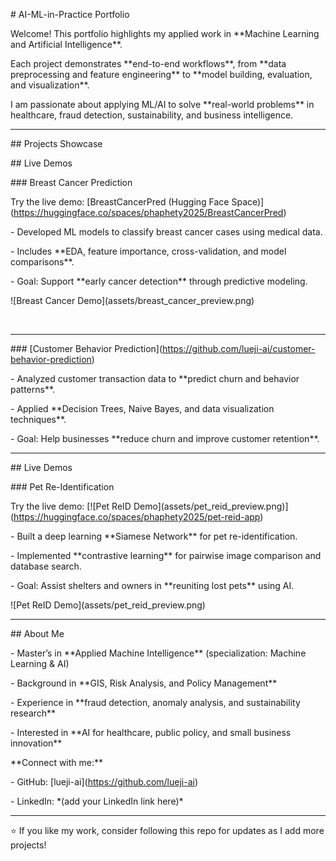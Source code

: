 \# AI-ML-in-Practice Portfolio  



Welcome! This portfolio highlights my applied work in \*\*Machine Learning and Artificial Intelligence\*\*.  

Each project demonstrates \*\*end-to-end workflows\*\*, from \*\*data preprocessing and feature engineering\*\* to \*\*model building, evaluation, and visualization\*\*.  



I am passionate about applying ML/AI to solve \*\*real-world problems\*\* in healthcare, fraud detection, sustainability, and business intelligence.  



---



\## Projects Showcase  



\## Live Demos

\### Breast Cancer Prediction

Try the live demo: \[BreastCancerPred (Hugging Face Space)](https://huggingface.co/spaces/phaphety2025/BreastCancerPred)

\- Developed ML models to classify breast cancer cases using medical data.  

\- Includes \*\*EDA, feature importance, cross-validation, and model comparisons\*\*.  

\- Goal: Support \*\*early cancer detection\*\* through predictive modeling.

!\[Breast Cancer Demo](assets/breast\_cancer\_preview.png)

&nbsp; 

---



\### \[Customer Behavior Prediction](https://github.com/lueji-ai/customer-behavior-prediction)

\- Analyzed customer transaction data to \*\*predict churn and behavior patterns\*\*.  

\- Applied \*\*Decision Trees, Naive Bayes, and data visualization techniques\*\*.  

\- Goal: Help businesses \*\*reduce churn and improve customer retention\*\*.  



---



\## Live Demos



\### Pet Re-Identification

Try the live demo: \[!\[Pet ReID Demo](assets/pet\_reid\_preview.png)](https://huggingface.co/spaces/phaphety2025/pet-reid-app)

\- Built a deep learning \*\*Siamese Network\*\* for pet re-identification.  

\- Implemented \*\*contrastive learning\*\* for pairwise image comparison and database search.  

\- Goal: Assist shelters and owners in \*\*reuniting lost pets\*\* using AI.  

!\[Pet ReID Demo](assets/pet\_reid\_preview.png) 



---



\## About Me  



\- Master’s in \*\*Applied Machine Intelligence\*\* (specialization: Machine Learning \& AI)  

\- Background in \*\*GIS, Risk Analysis, and Policy Management\*\*  

\- Experience in \*\*fraud detection, anomaly analysis, and sustainability research\*\*  

\- Interested in \*\*AI for healthcare, public policy, and small business innovation\*\*  



\*\*Connect with me:\*\*  

\- GitHub: \[lueji-ai](https://github.com/lueji-ai)  

\- LinkedIn: \*(add your LinkedIn link here)\*  



---



⭐ If you like my work, consider following this repo for updates as I add more projects!  



